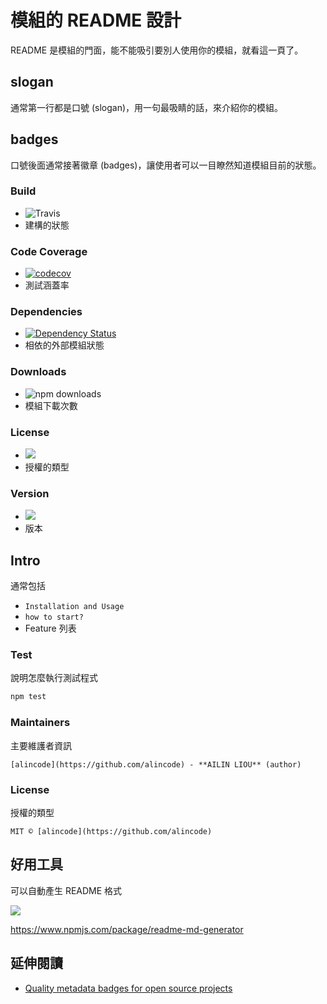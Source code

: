 # 模組的 README 設計

README 是模組的門面，能不能吸引要別人使用你的模組，就看這一頁了。

## slogan

通常第一行都是口號 (slogan)，用一句最吸睛的話，來介紹你的模組。

## badges

口號後面通常接著徽章 (badges)，讓使用者可以一目瞭然知道模組目前的狀態。

### Build

- ![Travis](https://img.shields.io/travis/alincode/solidity-validator.js.svg)
- 建構的狀態

### Code Coverage

- [![codecov](https://codecov.io/gh/alincode/solidity-validator.js/branch/master/graph/badge.svg)](https://codecov.io/gh/alincode/solidity-validator.js)
- 測試涵蓋率

### Dependencies

- [![Dependency Status](https://img.shields.io/david/alincode/solidity-validator.js.svg?style=flat)](https://david-dm.org/alincode/solidity-validator.js)
- 相依的外部模組狀態

### Downloads

- ![npm downloads](https://img.shields.io/npm/dt/solidity-validator.svg)
- 模組下載次數

### License

- ![](https://img.shields.io/badge/license-MIT-green)
- 授權的類型

### Version

- ![](https://img.shields.io/badge/node-%3E%3D%206.0.0-brightgreen)
- 版本

## Intro

通常包括

- `Installation and Usage`
- `how to start?`
- Feature 列表

### Test

說明怎麼執行測試程式

```sh
npm test
```

### Maintainers

主要維護者資訊

```
[alincode](https://github.com/alincode) - **AILIN LIOU** (author)
```

### License

授權的類型

```
MIT © [alincode](https://github.com/alincode)
```

## 好用工具

可以自動產生 README 格式

![](https://user-images.githubusercontent.com/9840435/60266022-72a82400-98e7-11e9-9958-f9004c2f97e1.gif)

<https://www.npmjs.com/package/readme-md-generator>

## 延伸閱讀

- [Quality metadata badges for open source projects](https://shields.io/)
